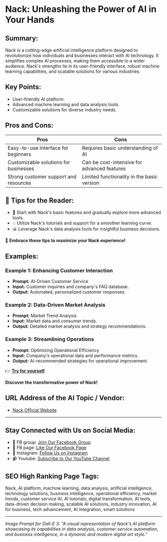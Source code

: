 
# Nack: Unleashing the Power of AI in Your Hands

## Summary:
Nack is a cutting-edge artificial intelligence platform designed to revolutionize how individuals and businesses interact with AI technology. It simplifies complex AI processes, making them accessible to a wider audience. Nack's strengths lie in its user-friendly interface, robust machine learning capabilities, and scalable solutions for various industries.

## Key Points:
- User-friendly AI platform.
- Advanced machine learning and data analysis tools.
- Customizable solutions for diverse industry needs.

## Pros and Cons:

| Pros                                  | Cons                                  |
|---------------------------------------|---------------------------------------|
| Easy-to-use interface for beginners   | Requires basic understanding of AI    |
| Customizable solutions for businesses | Can be cost-intensive for advanced features |
| Strong customer support and resources | Limited functionality in the basic version |

## 🌟 Tips for the Reader:
- 🚀 Start with Nack's basic features and gradually explore more advanced tools.
- 💡 Utilize Nack's tutorials and support for a smoother learning curve.
- 📊 Leverage Nack's data analysis tools for insightful business decisions.

🔵 **Embrace these tips to maximize your Nack experience!**

## Examples:

### Example 1: Enhancing Customer Interaction
- **Prompt:** AI-Driven Customer Service
- **Input:** Customer inquiries and company's FAQ database.
- **Output:** Automated, personalized customer responses.

### Example 2: Data-Driven Market Analysis
- **Prompt:** Market Trend Analysis
- **Input:** Market data and consumer trends.
- **Output:** Detailed market analysis and strategy recommendations.

### Example 3: Streamlining Operations
- **Prompt:** Optimizing Operational Efficiency
- **Input:** Company's operational data and performance metrics.
- **Output:** AI-recommended strategies for operational improvement.

👉 **[Try for yourself](<insert-your-url-here>)**

**Discover the transformative power of Nack!**

## URL Address of the AI Topic / Vendor:
- [Nack Official Website](<insert-your-url-here>)

---

## Stay Connected with Us on Social Media:

- 📘 FB group: [Join Our Facebook Group](https://www.facebook.com/groups/trionxai)
- 📖 FB page: [Like Our Facebook Page](https://www.facebook.com/ai.trionxai)
- 📸 Instagram: [Follow Us on Instagram](https://www.instagram.com/trionxai/)
- 📹 Youtube: [Subscribe to Our YouTube Channel](https://www.youtube.com/@robotdocs/)

## SEO High Ranking Page Tags:
Nack, AI platform, machine learning, data analysis, artificial intelligence, technology solutions, business intelligence, operational efficiency, market trends, customer service AI, AI tutorials, digital transformation, AI tools, data-driven decision making, scalable AI solutions, industry innovation, AI for business, tech advancement, AI integration, smart solutions


---

*Image Prompt for Dall-E 3: "A visual representation of Nack's AI platform showcasing its capabilities in data analysis, customer service automation, and business intelligence, in a dynamic and modern digital art style."*
``` 
